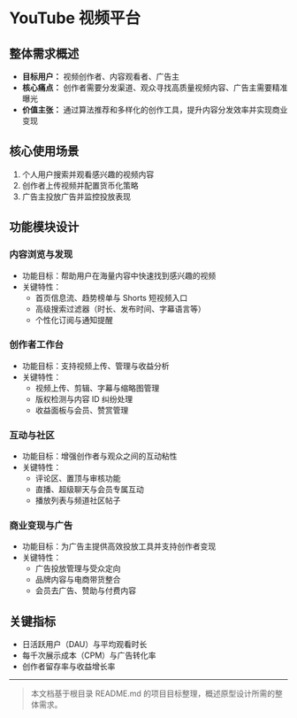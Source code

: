# YouTube 视频平台

## 整体需求概述

- **目标用户：** 视频创作者、内容观看者、广告主
- **核心痛点：** 创作者需要分发渠道、观众寻找高质量视频内容、广告主需要精准曝光
- **价值主张：** 通过算法推荐和多样化的创作工具，提升内容分发效率并实现商业变现

## 核心使用场景

1. 个人用户搜索并观看感兴趣的视频内容
2. 创作者上传视频并配置货币化策略
3. 广告主投放广告并监控投放表现

## 功能模块设计

### 内容浏览与发现

- 功能目标：帮助用户在海量内容中快速找到感兴趣的视频
- 关键特性：
  - 首页信息流、趋势榜单与 Shorts 短视频入口
  - 高级搜索过滤器（时长、发布时间、字幕语言等）
  - 个性化订阅与通知提醒

### 创作者工作台

- 功能目标：支持视频上传、管理与收益分析
- 关键特性：
  - 视频上传、剪辑、字幕与缩略图管理
  - 版权检测与内容 ID 纠纷处理
  - 收益面板与会员、赞赏管理

### 互动与社区

- 功能目标：增强创作者与观众之间的互动粘性
- 关键特性：
  - 评论区、置顶与审核功能
  - 直播、超级聊天与会员专属互动
  - 播放列表与频道社区帖子

### 商业变现与广告

- 功能目标：为广告主提供高效投放工具并支持创作者变现
- 关键特性：
  - 广告投放管理与受众定向
  - 品牌内容与电商带货整合
  - 会员去广告、赞助与付费内容

## 关键指标

- 日活跃用户（DAU）与平均观看时长
- 每千次展示成本（CPM）与广告转化率
- 创作者留存率与收益增长率

---

> 本文档基于根目录 README.md 的项目目标整理，概述原型设计所需的整体需求。